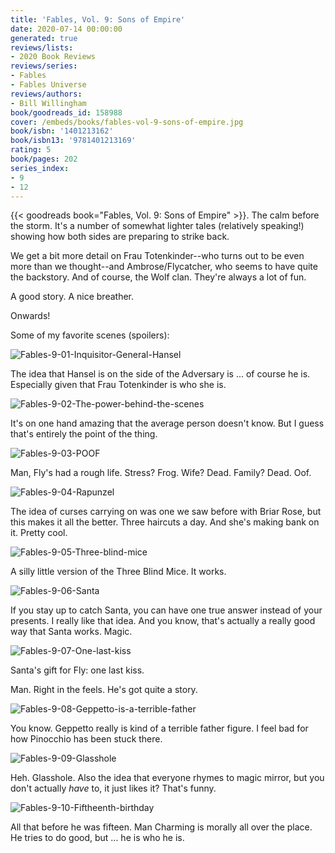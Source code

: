 ```yaml
---
title: 'Fables, Vol. 9: Sons of Empire'
date: 2020-07-14 00:00:00
generated: true
reviews/lists:
- 2020 Book Reviews
reviews/series:
- Fables
- Fables Universe
reviews/authors:
- Bill Willingham
book/goodreads_id: 158988
cover: /embeds/books/fables-vol-9-sons-of-empire.jpg
book/isbn: '1401213162'
book/isbn13: '9781401213169'
rating: 5
book/pages: 202
series_index:
- 9
- 12
---
```

{{< goodreads book="Fables, Vol. 9: Sons of Empire" >}}. The calm before the storm. It's a number of somewhat lighter tales (relatively speaking!) showing how both sides are preparing to strike back.  

We get a bit more detail on Frau Totenkinder--who turns out to be even more than we thought--and Ambrose/Flycatcher, who seems to have quite the backstory. And of course, the Wolf clan. They're always a lot of fun.  

<!--more-->

A good story. A nice breather.  

Onwards!  

Some of my favorite scenes (spoilers):  

![Fables-9-01-Inquisitor-General-Hansel](/embeds/books/attachments/fables-9-01-inquisitor-general-hansel.jpg)  

The idea that Hansel is on the side of the Adversary is ... of course he is. Especially given that Frau Totenkinder is who she is.  

![Fables-9-02-The-power-behind-the-scenes](/embeds/books/attachments/fables-9-02-the-power-behind-the-scenes.jpg)  

It's on one hand amazing that the average person doesn't know. But I guess that's entirely the point of the thing.  

![Fables-9-03-POOF](/embeds/books/attachments/fables-9-03-poof.jpg)  

Man, Fly's had a rough life. Stress? Frog. Wife? Dead. Family? Dead. Oof.  

![Fables-9-04-Rapunzel](/embeds/books/attachments/fables-9-04-rapunzel.jpg)  

The idea of curses carrying on was one we saw before with Briar Rose, but this makes it all the better. Three haircuts a day. And she's making bank on it. Pretty cool.  

![Fables-9-05-Three-blind-mice](/embeds/books/attachments/fables-9-05-three-blind-mice.jpg)  

A silly little version of the Three Blind Mice. It works.  

![Fables-9-06-Santa](/embeds/books/attachments/fables-9-06-santa.jpg)  

If you stay up to catch Santa, you can have one true answer instead of your presents. I really like that idea. And you know, that's actually a really good way that Santa works. Magic.  

![Fables-9-07-One-last-kiss](/embeds/books/attachments/fables-9-07-one-last-kiss.jpg)  

Santa's gift for Fly: one last kiss.  

Man. Right in the feels. He's got quite a story.  

![Fables-9-08-Geppetto-is-a-terrible-father](/embeds/books/attachments/fables-9-08-geppetto-is-a-terrible-father.jpg)  

You know. Geppetto really is kind of a terrible father figure. I feel bad for how Pinocchio has been stuck there.  

![Fables-9-09-Glasshole](/embeds/books/attachments/fables-9-09-glasshole.jpg)  

Heh. Glasshole. Also the idea that everyone rhymes to magic mirror, but you don't actually *have* to, it just likes it? That's funny.  

![Fables-9-10-Fiftheenth-birthday](/embeds/books/attachments/fables-9-10-fiftheenth-birthday.jpg)  

All that before he was fifteen. Man Charming is morally all over the place. He tries to do good, but ... he is who he is.